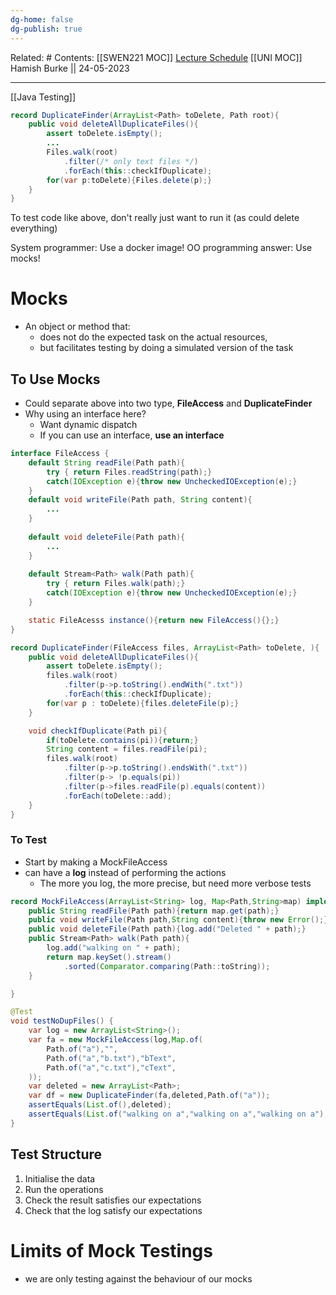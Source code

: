 ```yaml
---
dg-home: false
dg-publish: true
---
```

Related: #
Contents: [[SWEN221 MOC]]
[Lecture Schedule](https://ecs.wgtn.ac.nz/Courses/SWEN221_2023T1/LectureSchedule)
[[UNI MOC]]
Hamish Burke || 24-05-2023
***

[[Java Testing]]

```java
record DuplicateFinder(ArrayList<Path> toDelete, Path root){
	public void deleteAllDuplicateFiles(){
		assert toDelete.isEmpty();
		...
		Files.walk(root)
			.filter(/* only text files */)
			.forEach(this::checkIfDuplicate);
		for(var p:toDelete){Files.delete(p);}
	}
}
```

To test code like above, don't really just want to run it (as could delete everything)

System programmer: Use a docker image!
OO programming answer: Use mocks!

# Mocks

- An object or method that:
	- does not do the expected task on the actual resources,
	- but facilitates testing by doing a simulated version of the task

## To Use Mocks

- Could separate above into two type, **FileAccess** and **DuplicateFinder**
- Why using an interface here?
	- Want dynamic dispatch
	- If you can use an interface, **use an interface**

```java
interface FileAccess {
	default String readFile(Path path){
		try { return Files.readString(path);}
		catch(IOException e){throw new UncheckedIOException(e);}
	}
	default void writeFile(Path path, String content){
		...
	}
	
	default void deleteFile(Path path){
		...
	}
	
	default Stream<Path> walk(Path path){
		try { return Files.walk(path);}
		catch(IOException e){throw new UncheckedIOException(e);}
	}

	static FileAcesss instance(){return new FileAccess(){};}
}
```

```java
record DuplicateFinder(FileAccess files, ArrayList<Path> toDelete, ){
	public void deleteAllDuplicateFiles(){
		assert toDelete.isEmpty();
		files.walk(root)
			.filter(p->p.toString().endWith(".txt"))
			.forEach(this::checkIfDuplicate);
		for(var p : toDelete){files.deleteFile(p);}
	}

	void checkIfDuplicate(Path pi){
		if(toDelete.contains(pi)){return;}
		String content = files.readFile(pi);
		files.walk(root)
			.filter(p->p.toString().endsWith(".txt"))
			.filter(p-> !p.equals(pi))
			.filter(p->files.readFile(p).equals(content))
			.forEach(toDelete::add);
	}
}
```

### To Test

- Start by making a MockFileAccess
- can have a **log** instead of performing the actions
	- The more you log, the more precise, but need more verbose tests

```java
record MockFileAccess(ArrayList<String> log, Map<Path,String>map) implements FileAccess{
	public String readFile(Path path){return map.get(path);}
	public void writeFile(Path path,String content){throw new Error();}
	public void deleteFile(Path path){log.add("Deleted " + path);}
	public Stream<Path> walk(Path path){
		log.add("walking on " + path);
		return map.keySet().stream()
			.sorted(Comparator.comparing(Path::toString));
	}

}
```

```java
@Test
void testNoDupFiles() {
	var log = new ArrayList<String>();
	var fa = new MockFileAccess(log,Map.of(
		Path.of("a"),"",
		Path.of("a","b.txt"),"bText",
		Path.of("a","c.txt"),"cText",
	));
	var deleted = new ArrayList<Path>;
	var df = new DuplicateFinder(fa,deleted,Path.of("a"));
	assertEquals(List.of(),deleted);
	assertEquals(List.of("walking on a","walking on a","walking on a"),log);
}
```

## Test Structure

1) Initialise the data
2) Run the operations
3) Check the result satisfies our expectations
4) Check that the log satisfy our expectations

# Limits of Mock Testings

- we are only testing against the behaviour of our mocks

